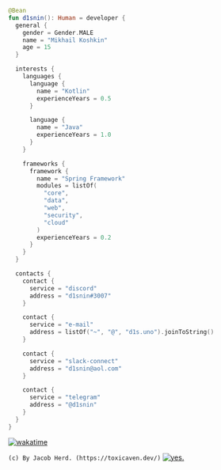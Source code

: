 ```kotlin
@Bean
fun d1snin(): Human = developer {
  general {
    gender = Gender.MALE
    name = "Mikhail Koshkin"
    age = 15
  }

  interests {
    languages {
      language {
        name = "Kotlin"
        experienceYears = 0.5
      }

      language {
        name = "Java"
        experienceYears = 1.0
      }
    }

    frameworks {
      framework {
        name = "Spring Framework"
        modules = listOf(
          "core",
          "data",
          "web",
          "security",
          "cloud"
        )
        experienceYears = 0.2
      }
    }
  }

  contacts {
    contact {
      service = "discord"
      address = "d1snin#3007"
    }

    contact {
      service = "e-mail"
      address = listOf("~", "@", "d1s.uno").joinToString()
    }

    contact {
      service = "slack-connect"
      address = "d1snin@aol.com"
    }

    contact {
      service = "telegram"
      address = "@d1snin"
    }
  }
}
```

[![wakatime](https://github-readme-stats.vercel.app/api/wakatime?username=d1snin&theme=dracula&v=2)](https://github.com/d1snin)

`(c) By Jacob Herd. (https://toxicaven.dev/)`
[![yes.](https://media.discordapp.net/attachments/835130373209849918/895776013559164938/5pn1ui.png)](https://github.com/d1snin)

